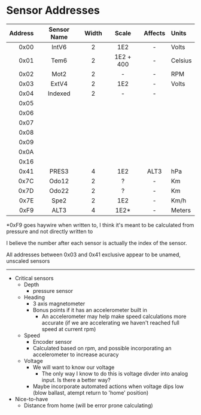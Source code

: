# Sensor Addresses

|Address|Sensor Name|Width|Scale|Affects|Units|
|-----:|:---------:|:---:|:---:|:-----:|:--|
|0x00|IntV6|2|1E2|-|Volts|
|0x01|Tem6|2|1E2 + 400|-|Celsius|
|0x02|Mot2|2|-|-|RPM|
|0x03|ExtV4|2|1E2|-|Volts|
|0x04|Indexed|2|-|-|
|0x05|
|0x06|
|0x07|
|0x08|
|0x09|
|0x0A|
|0x16|
|0x41|PRES3|4|1E2|ALT3|hPa|
|0x7C|Odo12|2|?|-|Km|
|0x7D|Odo22|2|?|-|Km|
|0x7E|Spe2|2|1E2|-|Km/h
|0xF9|ALT3|4|1E2*|-|Meters


*0xF9 goes haywire when written to, I think it's meant to be calculated from pressure and not directly written to

I believe the number after each sensor is actually the index of the sensor.

All addresses between 0x03 and 0x41 exclusive appear to be unamed, unscaled sensors

---

- Critical sensors
    - Depth
        - pressure sensor
    - Heading
        - 3 axis magnetometer
        - Bonus points if it has an accelerometer built in
            - An accelerometer may help make speed calculations more accurate (if we are accelerating we haven't reached full speed at current rpm)
    - Speed
        - Encoder sensor
        - Calculated based on rpm, and possible incorporating an accelerometer to increase acuracy
    - Voltage
        - We will want to know our voltage
            - The only way I know to do this is voltage divder into analog input. Is there a better way?
        - Maybe incorporate automated actions when voltage dips low (blow ballast, atempt return to 'home' position)
- Nice-to-have
    - Distance from home (will be error prone calculating)
